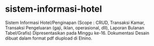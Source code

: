 # sistem-informasi-hotel
Sistem Informasi Hotel/Penginapan (Scope : CRUD, Transaksi Kamar, Transaksi Pengeluaran (gaji, iklan, operasional, dll), Laporan Bulanan Tabel/Grafis) Dipresentasikan pada Minggu ke-16. Dokumentasi Desain dibuat dalam format pdf diupload di Elnino.
